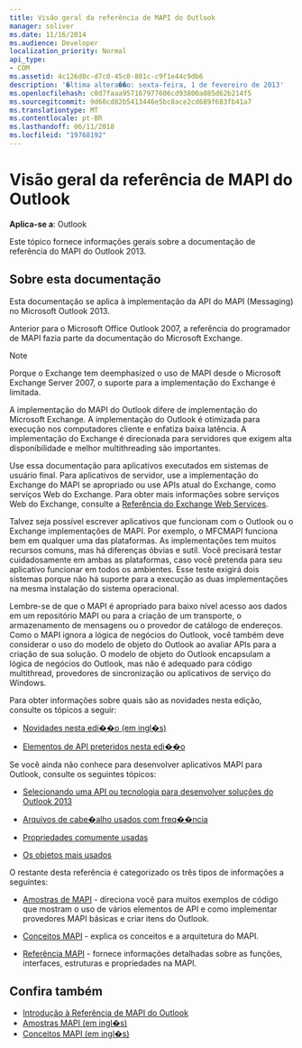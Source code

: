 ```yaml
---
title: Visão geral da referência de MAPI do Outlook
manager: soliver
ms.date: 11/16/2014
ms.audience: Developer
localization_priority: Normal
api_type:
- COM
ms.assetid: 4c126d0c-d7c0-45c0-801c-c9f1e44c9db6
description: '�ltima altera��o: sexta-feira, 1 de fevereiro de 2013'
ms.openlocfilehash: c0d7faaa957167977606cd93800a085d62b214f5
ms.sourcegitcommit: 9d60cd82b5413446e5bc8ace2cd689f683fb41a7
ms.translationtype: MT
ms.contentlocale: pt-BR
ms.lasthandoff: 06/11/2018
ms.locfileid: "19768192"
---
```

# <a name="outlook-mapi-reference-overview"></a>Visão geral da referência de MAPI do Outlook

**Aplica-se a**: Outlook 
  
Este tópico fornece informações gerais sobre a documentação de referência do MAPI do Outlook 2013.
  
## <a name="about-this-documentation"></a>Sobre esta documentação

Esta documentação se aplica à implementação da API do MAPI (Messaging) no Microsoft Outlook 2013. 
  
Anterior para o Microsoft Office Outlook 2007, a referência do programador de MAPI fazia parte da documentação do Microsoft Exchange.
  
> [!NOTE]
> Porque o Exchange tem deemphasized o uso de MAPI desde o Microsoft Exchange Server 2007, o suporte para a implementação do Exchange é limitada. 
  
A implementação do MAPI do Outlook difere de implementação do Microsoft Exchange. A implementação do Outlook é otimizada para execução nos computadores cliente e enfatiza baixa latência. A implementação do Exchange é direcionada para servidores que exigem alta disponibilidade e melhor multithreading são importantes.
  
Use essa documentação para aplicativos executados em sistemas de usuário final. Para aplicativos de servidor, use a implementação do Exchange do MAPI se apropriado ou use APIs atual do Exchange, como serviços Web do Exchange. Para obter mais informações sobre serviços Web do Exchange, consulte a [Referência do Exchange Web Services](http://msdn.microsoft.com/en-us/library/bb204119.aspx).
  
Talvez seja possível escrever aplicativos que funcionam com o Outlook ou o Exchange implementações de MAPI. Por exemplo, o MFCMAPI funciona bem em qualquer uma das plataformas. As implementações tem muitos recursos comuns, mas há diferenças óbvias e sutil. Você precisará testar cuidadosamente em ambas as plataformas, caso você pretenda para seu aplicativo funcionar em todos os ambientes. Esse teste exigirá dois sistemas porque não há suporte para a execução as duas implementações na mesma instalação do sistema operacional.
  
Lembre-se de que o MAPI é apropriado para baixo nível acesso aos dados em um repositório MAPI ou para a criação de um transporte, o armazenamento de mensagens ou o provedor de catálogo de endereços. Como o MAPI ignora a lógica de negócios do Outlook, você também deve considerar o uso do modelo de objeto do Outlook ao avaliar APIs para a criação de sua solução. O modelo de objeto do Outlook encapsulam a lógica de negócios do Outlook, mas não é adequado para código multithread, provedores de sincronização ou aplicativos de serviço do Windows.
  
Para obter informações sobre quais são as novidades nesta edição, consulte os tópicos a seguir:
  
- [Novidades nesta edi��o (em ingl�s)](what-s-new-in-this-edition.md)
    
- [Elementos de API preteridos nesta edi��o](api-elements-deprecated-in-this-edition.md)
    
Se você ainda não conhece para desenvolver aplicativos MAPI para Outlook, consulte os seguintes tópicos:
  
- [Selecionando uma API ou tecnologia para desenvolver soluções do Outlook 2013](http://msdn.microsoft.com/en-us/library/jj900714.aspx)
    
- [Arquivos de cabe�alho usados com freq��ncia](commonly-used-header-files.md)
    
- [Propriedades comumente usadas](commonly-used-properties.md)
    
- [Os objetos mais usados](commonly-used-objects.md)
    
O restante desta referência é categorizado os três tipos de informações a seguintes:
  
- [Amostras de MAPI](mapi-samples.md) - direciona você para muitos exemplos de código que mostram o uso de vários elementos de API e como implementar provedores MAPI básicas e criar itens do Outlook. 
    
- [Conceitos MAPI](mapi-concepts.md) - explica os conceitos e a arquitetura do MAPI. 
    
- [Referência MAPI](mapi-reference.md) - fornece informações detalhadas sobre as funções, interfaces, estruturas e propriedades na MAPI. 
    
## <a name="see-also"></a>Confira também

- [Introdução à Referência de MAPI do Outlook](getting-started-with-the-outlook-mapi-reference.md)
- [Amostras MAPI (em ingl�s)](mapi-samples.md)
- [Conceitos MAPI (em ingl�s)](mapi-concepts.md)

